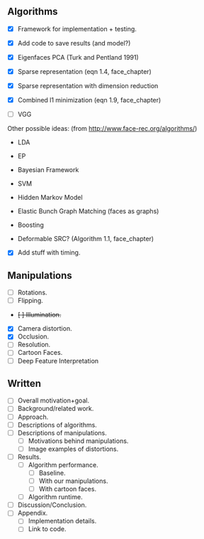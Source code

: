 ## Algorithms
- [x] Framework for implementation + testing.
- [x] Add code to save results (and model?)

- [x] Eigenfaces PCA (Turk and Pentland 1991)
- [x] Sparse representation (eqn 1.4, face_chapter)
- [x] Sparse representation with dimension reduction
- [x] Combined l1 minimization (eqn 1.9, face_chapter)
- [ ] VGG

Other possible ideas: (from http://www.face-rec.org/algorithms/)
- LDA
- EP
- Bayesian Framework
- SVM
- Hidden Markov Model
- Elastic Bunch Graph Matching (faces as graphs)
- Boosting

- Deformable SRC? (Algorithm 1.1, face_chapter)

- [x] Add stuff with timing.

## Manipulations

- [ ] Rotations.
- [ ] Flipping.
- ~~[ ] Illumination.~~
- [x] Camera distortion.
- [x] Occlusion.
- [ ] Resolution.
- [ ] Cartoon Faces.
- [ ] Deep Feature Interpretation

## Written
- [ ] Overall motivation+goal.
- [ ] Background/related work.
- [ ] Approach.
- [ ] Descriptions of algorithms.
- [ ] Descriptions of manipulations.
    - [ ] Motivations behind manipulations.
    - [ ] Image examples of distortions.
- [ ] Results.
    - [ ] Algorithm performance.
        - [ ] Baseline.
        - [ ] With our manipulations.
        - [ ] With cartoon faces.
    - [ ] Algorithm runtime.
- [ ] Discussion/Conclusion.
- [ ] Appendix.
    - [ ] Implementation details.
    - [ ] Link to code.
